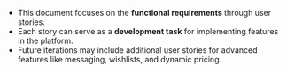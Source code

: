 - This document focuses on the **functional requirements** through user stories.
- Each story can serve as a **development task** for implementing features in the platform.
- Future iterations may include additional user stories for advanced features like messaging, wishlists, and dynamic pricing.
